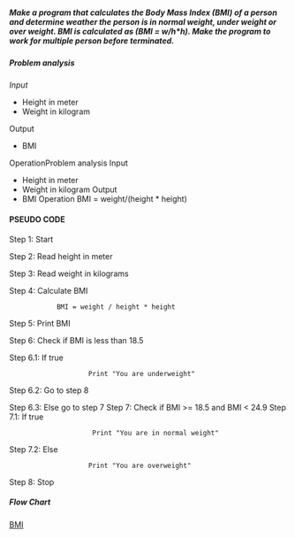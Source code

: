 ##### Make a program that calculates the Body Mass Index (BMI) of a person and determine weather the person is in normal weight, under weight or over weight. BMI is calculated as (BMI = w/h*h). Make the program to work for multiple person before terminated.

##### Problem analysis

*Input*
-	Height in meter
-	Weight in kilogram

Output 
-	BMI

OperationProblem analysis
Input 
-	Height in meter
-	Weight in kilogram
Output 
-	BMI
Operation
BMI = weight/(height * height)

#### PSEUDO CODE

Step 1: Start

Step 2: Read height in meter

Step 3: Read weight in kilograms

Step 4: Calculate BMI
```
            BMI = weight / height * height
```

Step 5: Print BMI

Step 6: Check if BMI is less than 18.5

Step 6.1: If true 
```
                    Print "You are underweight"
```

Step 6.2: Go to step 8

Step 6.3: Else go to step 7
Step 7: Check if BMI >= 18.5 and BMI < 24.9
Step 7.1: If true 
```
                     Print "You are in normal weight"
```
Step 7.2: Else 
```
                    Print "You are overweight"
```
Step 8: Stop

##### Flow Chart
[BMI](./BMI.drawio%20(1).png)
